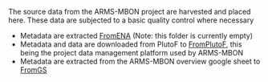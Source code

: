 The source data from the ARMS-MBON project are harvested and placed here. These data are subjected to a basic quality control where necessary
  * Metadata are extracted [FromENA](https://github.com/arms-mbon/Data/tree/main/QualityControlledData/FromENA) (Note: this folder is currently empty)
  * Metadata and data are downloaded from PlutoF to [FromPlutoF](https://github.com/arms-mbon/Data/tree/main/QualityControlledData/FromPlutoF), this being the project data management platform used by ARMS-MBON
  * Metadata are extracted from the ARMS-MBON overview google sheet to [FromGS](https://github.com/arms-mbon/Data/tree/main/QualityControlledData/FromGS)
